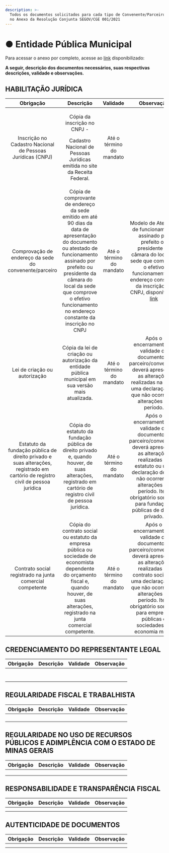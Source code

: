 ```yaml
---
description: >-
  Todos os documentos solicitados para cada tipo de Convenente/Parceiro constam
  no Anexo da Resolução Conjunta SEGOV/CGE 001/2021
---
```


# ● Entidade Pública Municipal

Para acessar o anexo por completo, acesse ao [link](https://www.portalcagec.mg.gov.br/wp-content/uploads/arquivos/legislacao/resolucoes/resolucao\_conjunta\_segov\_cge\_01\_2022\_27\_01\_2022\_SEI.pdf) disponibilizado:

**A seguir, descrição dos documentos necessários, suas respectivas descrições, validade e observações.**

## **HABILITAÇÃO JURÍDICA**

|                                                            Obrigação                                                           |                                                                                                                                     Descrição                                                                                                                                    |         Validade         |                                                                                                                                                         Observação                                                                                                                                                        |
| :----------------------------------------------------------------------------------------------------------------------------: | :------------------------------------------------------------------------------------------------------------------------------------------------------------------------------------------------------------------------------------------------------------------------------: | :----------------------: | :-----------------------------------------------------------------------------------------------------------------------------------------------------------------------------------------------------------------------------------------------------------------------------------------------------------------------: |
|                                   Inscrição no Cadastro Nacional de Pessoas Jurídicas (CNPJ)                                   |                                                                               <p>Cópia da inscrição no CNPJ -</p><p>Cadastro Nacional de Pessoas Jurídicas emitida no site da Receita Federal.</p>                                                                               | Até o término do mandato |                                                                                                                                                                                                                                                                                                                           |
|                                     Comprovação de endereço da sede do convenente/parceiro                                     | Cópia de comprovante de endereço da sede emitido em até 90 dias da data de apresentação do documento ou atestado de funcionamento assinado por prefeito ou presidente da câmara do local da sede que comprove o efetivo funcionamento no endereço constante da inscrição no CNPJ | Até o término do mandato | Modelo de Atestado de funcionamento assinado por prefeito ou presidente da câmara do local da sede que comprove o efetivo funcionamento no endereço constante da inscrição no CNPJ, disponível no [link](https://www.portalcagec.mg.gov.br/wp-content/uploads/arquivos/declaracoes/modelo\_atestado\_funcionamento.docx)  |
|                                                  Lei de criação ou autorização                                                 |                                                                                        Cópia da lei de criação ou autorização da entidade pública municipal em sua versão mais atualizada.                                                                                       | Até o término do mandato |                                                                    Após o encerramento da validade do documento, o parceiro/convenente deverá apresentar as alterações realizadas na lei ou uma declaração de que não ocorreram alterações no período.                                                                    |
| Estatuto da fundação pública de direito privado e suas alterações, registrado em cartório de registro civil de pessoa jurídica |                                                            Cópia do estatuto da fundação pública de direito privado e, quando houver, de suas alterações, registrado em cartório de registro civil de pessoa jurídica.                                                           | Até o término do mandato |                               Após o encerramento da validade do documento, o parceiro/convenente deverá apresentar as alterações realizadas no estatuto ou uma declaração de que não ocorreram alterações no período. Item obrigatório somente para fundações públicas de direito privado.                               |
|                                    Contrato social registrado na junta comercial competente                                    |                                         Cópia do contrato social ou estatuto da empresa pública ou sociedade de economista dependente do orçamento fiscal e, quando houver, de suas alterações, registrado na junta comercial competente.                                        | Até o término do mandato |                      Após o encerramento da validade do documento, o parceiro/convenente deverá apresentar as alterações realizadas no contrato social ou uma declaração de que não ocorreram alterações no período. Item obrigatório somente para empresas públicas e sociedades de economia mista.                      |

## **CREDENCIAMENTO DO REPRESENTANTE LEGAL**

| Obrigação | Descrição | Validade | Observação |
| --------- | --------- | :------: | ---------- |
|           |           |          |            |
|           |           |          |            |
|           |           |          |            |
|           |           |          |            |
|           |           |          |            |
|           |           |          |            |
|           |           |          |            |

## **REGULARIDADE FISCAL E TRABALHISTA**

| Obrigação | Descrição | Validade | Observação |
| --------- | --------- | :------: | ---------- |
|           |           |          |            |
|           |           |          |            |
|           |           |          |            |
|           |           |          |            |

## **REGULARIDADE NO USO DE RECURSOS PÚBLICOS E ADIMPLÊNCIA COM O ESTADO DE  MINAS GERAIS**

| Obrigação | Descrição | Validade | Observação |
| --------- | --------- | :------: | ---------- |
|           |           |          |            |
|           |           |          |            |
|           |           |          |            |

## **RESPONSABILIDADE E TRANSPARÊNCIA FISCAL**

| Obrigação | Descrição | Validade | Observação |
| --------- | --------- | :------: | ---------- |
|           |           |          |            |
|           |           |          |            |

## **AUTENTICIDADE DE DOCUMENTOS**

| Obrigação | Descrição | Validade | Observação |
| --------- | --------- | :------: | ---------- |
|           |           |          |            |
|           |           |          |            |

